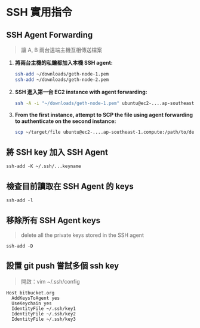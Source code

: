 # SSH 實用指令

## SSH Agent Forwarding

> 讓 A, B 兩台遠端主機互相傳送檔案

1.  **將兩台主機的私鑰都加入本機 SSH agent:**

    ```bash
    ssh-add ~/downloads/geth-node-1.pem
    ssh-add ~/downloads/geth-node-2.pem
    ```
2.  **SSH 進入第一台  EC2 instance with agent forwarding:**

    ```bash
    ssh -A -i "~/downloads/geth-node-1.pem" ubuntu@ec2-....ap-southeast-1.compute.amazonaws.com
    ```
3.  **From the first instance, attempt to SCP the file using agent forwarding to authenticate on the second instance:**

    ```bash
    scp ~/target/file ubuntu@ec2-....ap-southeast-1.compute:/path/to/destination/
    ```



## 將 SSH key 加入 SSH Agent&#x20;

```
ssh-add -K ~/.ssh/...keyname
```

## 檢查目前讀取在 SSH Agent 的 keys

```
ssh-add -l
```

## 移除所有 SSH Agent keys

> delete all the private keys stored in the SSH agent

```
ssh-add -D 
```

## 設置 git push 嘗試多個  ssh key

> 開啟：vim \~/.ssh/config

```
Host bitbucket.org
  AddKeysToAgent yes
  UseKeychain yes
  IdentityFile ~/.ssh/key1
  IdentityFile ~/.ssh/key2
  IdentityFile ~/.ssh/key3
```
